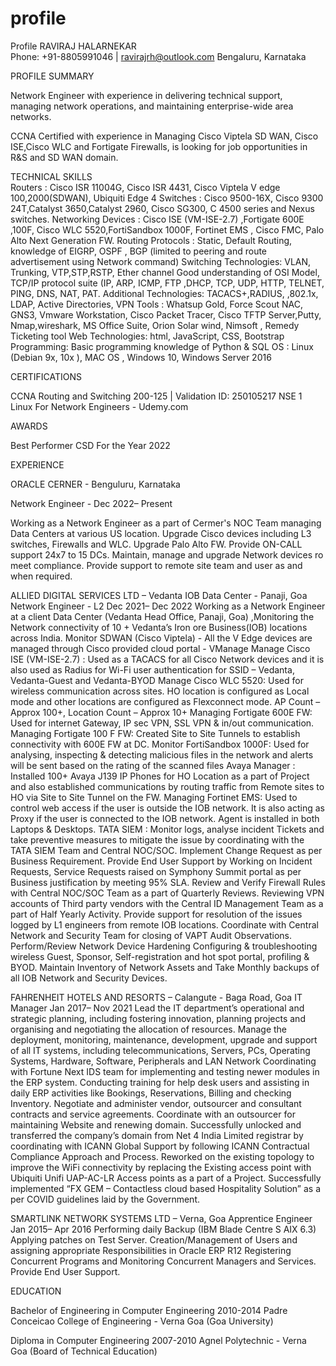 # profile
Profile
RAVIRAJ HALARNEKAR	
 Phone: +91-8805991046 | ravirajrh@outlook.com
Bengaluru, Karnataka



PROFILE SUMMARY	


Network Engineer with experience in delivering technical support, managing network operations, and maintaining enterprise-wide area networks.

CCNA Certified with experience in Managing Cisco Viptela SD WAN, Cisco ISE,Cisco WLC and Fortigate Firewalls, is looking for job opportunities in R&S and SD WAN domain.



TECHNICAL SKILLS	
Routers : Cisco ISR 11004G, Cisco ISR 4431, Cisco Viptela V edge 100,2000(SDWAN), Ubiquiti Edge 4
Switches : Cisco 9500-16X,  Cisco 9300 24T,Catalyst 3650,Catalyst 2960, Cisco SG300, C 4500 series and Nexus switches.
Networking Devices : Cisco ISE (VM-ISE-2.7) ,Fortigate 600E ,100F,  Cisco WLC  5520,FortiSandbox 1000F, Fortinet EMS , Cisco FMC, Palo Alto Next Generation FW.
Routing Protocols : Static, Default Routing, knowledge of EIGRP, OSPF , BGP (limited to peering and route advertisement using Network command)
Switching Technologies: VLAN, Trunking, VTP,STP,RSTP, Ether channel
Good understanding of OSI Model, TCP/IP protocol suite (IP, ARP, ICMP, FTP ,DHCP, TCP, UDP, HTTP, TELNET, PING, DNS, NAT, PAT.
Additional Technologies: TACACS+,RADIUS, ,802.1x, LDAP, Active Directories, VPN
Tools : Whatsup Gold, Force Scout NAC, GNS3, Vmware Workstation, Cisco Packet Tracer, Cisco TFTP Server,Putty, Nmap,wireshark, MS Office Suite, Orion Solar wind, Nimsoft , Remedy Ticketing tool
Web Technologies: html, JavaScript, CSS, Bootstrap
Programming:  Basic programming knowledge of Python & SQL
OS : Linux (Debian 9x, 10x ), MAC OS , Windows 10, Windows  Server 2016


CERTIFICATIONS	

CCNA Routing and Switching  200-125  |  Validation ID: 250105217
NSE 1
Linux For Network Engineers - Udemy.com

AWARDS

Best Performer CSD For the Year 2022



EXPERIENCE	




ORACLE CERNER - Benguluru, Karnataka

Network Engineer -    Dec 2022– Present

Working as a Network Engineer as a part of Cermer's  NOC Team managing Data Centers at various US location.
Upgrade Cisco devices including L3 switches, Firewalls and WLC.
Upgrade Palo Alto FW.
Provide ON-CALL support 24x7 to 15 DCs.
Maintain, manage and upgrade Network devices ro meet compliance.
Provide support to remote site team and user as and when required.



ALLIED DIGITAL SERVICES LTD – Vedanta IOB Data Center - Panaji, Goa
Network Engineer - L2    Dec 2021– Dec 2022
Working as a Network Engineer at a client Data Center (Vedanta Head Office, Panaji, Goa) ,Monitoring the Network connectivity of 10 + Vedanta’s Iron ore Business(IOB) locations across India.
Monitor SDWAN (Cisco Viptela) - All the V Edge devices are managed through Cisco provided cloud portal - VManage
Manage Cisco ISE (VM-ISE-2.7) : Used as a TACACS for all Cisco Network devices and it is also used as Radius for Wi-Fi user authentication for SSID – Vedanta, Vedanta-Guest and Vedanta-BYOD
Manage Cisco WLC  5520: Used for wireless communication across sites. HO location is configured as Local mode and other locations are configured as Flexconnect mode. AP Count – Approx 100+, Location Count –  Approx 10+
Managing Fortigate 600E FW: Used for internet Gateway, IP sec VPN, SSL VPN & in/out communication.
Managing Fortigate 100 F FW: Created Site to Site Tunnels to establish connectivity with 600E FW at DC.
Monitor FortiSandbox 1000F: Used for analysing, inspecting & detecting malicious files in the network and alerts will be sent based on the rating of the scanned files
Avaya Manager : Installed 100+ Avaya J139 IP Phones for HO Location as a part of Project and also established communications by routing traffic from Remote sites to HO via Site to Site Tunnel on the FW.
Managing Fortinet EMS: Used to control web access if the user is outside the IOB network. It is also acting as Proxy if the user is connected to the IOB network. Agent is installed in both Laptops & Desktops.
TATA SIEM : Monitor logs, analyse incident Tickets and take preventive measures to mitigate the issue by coordinating with the TATA SIEM Team and Central NOC/SOC.
Implement Change Request as per Business Requirement.
Provide End User Support by Working on Incident Requests, Service Requests raised on Symphony Summit portal as per Business justification by meeting 95% SLA.
Review and Verify Firewall Rules with Central NOC/SOC Team as a part of Quarterly Reviews.
Reviewing VPN accounts of Third party vendors with the Central ID Management Team as a part of Half Yearly Activity.
Provide support for resolution of the issues logged by L1 engineers from remote IOB locations.
Coordinate with Central Network and Security Team for closing of VAPT Audit Observations.
Perform/Review Network Device Hardening 
Configuring & troubleshooting wireless Guest, Sponsor, Self-registration and hot spot portal, profiling & BYOD.
Maintain Inventory of Network Assets and Take Monthly backups of all IOB Network and Security Devices.


FAHRENHEIT HOTELS AND RESORTS – Calangute - Baga Road, Goa
IT Manager 	Jan 2017– Nov 2021
Lead the IT department’s operational and strategic planning, including fostering innovation, planning projects and organising and negotiating the allocation of resources.
Manage the deployment, monitoring, maintenance, development, upgrade and support of all IT systems, including telecommunications, Servers, PCs, Operating Systems, Hardware, Software, Peripherals and LAN Network Coordinating with Fortune Next IDS team for implementing and testing newer modules in the ERP system.
Conducting training for help desk users and assisting in daily ERP activities like Bookings, Reservations, Billing and checking Inventory.
Negotiate and administer vendor, outsourcer and consultant contracts and service agreements.
Coordinate with an outsourcer for maintaining Website and renewing domain.
Successfully unlocked and transferred the company’s domain from Net 4 India Limited registrar by coordinating with ICANN Global Support by following ICANN Contractual Compliance Approach and Process.
Reworked on the existing topology to improve the WiFi connectivity by replacing the Existing access point with Ubiquiti Unifi UAP-AC-LR Access points as a part of a Project.
Successfully implemented “FX GEM – Contactless cloud based Hospitality Solution” as a per COVID guidelines laid by the Government.

SMARTLINK NETWORK SYSTEMS LTD – Verna, Goa
Apprentice Engineer    	Jan 2015– Apr 2016
Performing daily Backup (IBM Blade Centre S AIX 6.3)
Applying patches on Test Server.
Creation/Management of Users and assigning appropriate Responsibilities in Oracle ERP R12
Registering Concurrent Programs and Monitoring Concurrent Managers and Services.
Provide End User Support.





EDUCATION	

Bachelor of Engineering in Computer Engineering	2010-2014
       Padre Conceicao College of Engineering -     Verna Goa (Goa University)

Diploma in Computer Engineering                    	2007-2010
       Agnel Polytechnic - Verna Goa (Board of        Technical Education)












